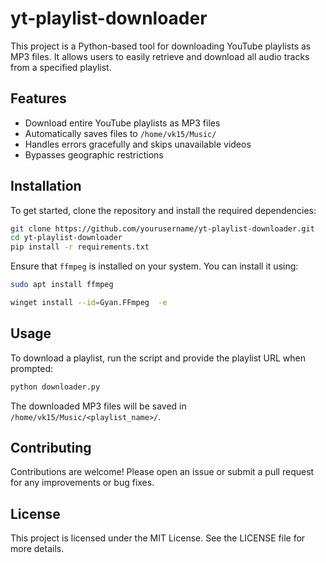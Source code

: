 # yt-playlist-downloader

This project is a Python-based tool for downloading YouTube playlists as MP3 files. It allows users to easily retrieve and download all audio tracks from a specified playlist.

## Features

- Download entire YouTube playlists as MP3 files
- Automatically saves files to `/home/vk15/Music/`
- Handles errors gracefully and skips unavailable videos
- Bypasses geographic restrictions

## Installation

To get started, clone the repository and install the required dependencies:

```bash
git clone https://github.com/yourusername/yt-playlist-downloader.git
cd yt-playlist-downloader
pip install -r requirements.txt
```

Ensure that `ffmpeg` is installed on your system. You can install it using:

```bash
sudo apt install ffmpeg
```

```bash
winget install --id=Gyan.FFmpeg  -e
```

## Usage

To download a playlist, run the script and provide the playlist URL when prompted:

```bash
python downloader.py
```

The downloaded MP3 files will be saved in `/home/vk15/Music/<playlist_name>/`.

## Contributing

Contributions are welcome! Please open an issue or submit a pull request for any improvements or bug fixes.

## License

This project is licensed under the MIT License. See the LICENSE file for more details.
